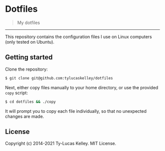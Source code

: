 # Dotfiles

> My dotfiles

---

This repository contains the configuration files I use on Linux computers (only tested on Ubuntu).

## Getting started

Clone the repository:

```bash
$ git clone git@github.com:tylucaskelley/dotfiles
```

Next, either copy files manually to your home directory, or
use the provided `copy` script:

```bash
$ cd dotfiles && ./copy
```

It will prompt you to copy each file individually, so that
no unexpected changes are made.

## License

Copyright (c) 2014-2021 Ty-Lucas Kelley. MIT License.

